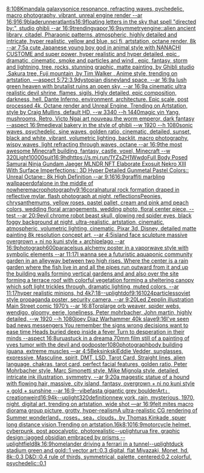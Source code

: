 [8:10](https://www.ebank.nz/aiartgenerator?category=8%3A10)[8K](https://www.ebank.nz/aiartgenerator?category=8K)[mandala galaxy](https://www.ebank.nz/aiartgenerator?category=mandala%20galaxy)[sonice resonance, refracting waves, pychedelic, macro photography, vibrant, unreal engine render --ar 16:9](https://www.ebank.nz/aiartgenerator?category=sonice%20resonance%2C%20refracting%20waves%2C%20pychedelic%2C%20macro%20photography%2C%20vibrant%2C%20unreal%20engine%20render%20--ar%2016%3A9)[16:9](https://www.ebank.nz/aiartgenerator?category=16%3A9)[bladerunner](https://www.ebank.nz/aiartgenerator?category=bladerunner)[atlantis](https://www.ebank.nz/aiartgenerator?category=atlantis)[16:9](https://www.ebank.nz/aiartgenerator?category=16%3A9)[](https://www.ebank.nz/aiartgenerator?category=)[floating letters in the sky that spell "directed by:", studio ghibli --ar 16:9](https://www.ebank.nz/aiartgenerator?category=floating%20letters%20in%20the%20sky%20that%20spell%20%22directed%20by%3A%22%2C%20studio%20ghibli%20--ar%2016%3A9)[trending](https://www.ebank.nz/aiartgenerator?category=trending)[vapor,](https://www.ebank.nz/aiartgenerator?category=vapor%2C)[16:9](https://www.ebank.nz/aiartgenerator?category=16%3A9)[symmetry](https://www.ebank.nz/aiartgenerator?category=symmetry)[engine::](https://www.ebank.nz/aiartgenerator?category=engine%3A%3A)[alien ancient library, citadel, Pharaonic patterns, atmospheric, highly detailed and intricate, hyper realistic, yellow and blue, sci fi, artstation, octane render, 8k --ar 7:5](https://www.ebank.nz/aiartgenerator?category=alien%20ancient%20library%2C%20citadel%2C%20Pharaonic%20patterns%2C%20atmospheric%2C%20highly%20detailed%20and%20intricate%2C%20hyper%20realistic%2C%20yellow%20and%20blue%2C%20sci%20fi%2C%20artstation%2C%20octane%20render%2C%208k%20--ar%207%3A5)[a cute Japanese young boy god in animal style with NANACHI CUSTOME and super power, hyper realistic and hyper detailed, epic , dramatic, cinematic, smoke and particles and wind , epic, fantasy, storm and lightning, tree, rocks, stunning graphic, matte painting, by Ghibli studio ,Sakura tree, Fuji mountain ,by Tim Walker , Anime style, trending on artstation, —aspect 5:7](https://www.ebank.nz/aiartgenerator?category=a%20cute%20Japanese%20young%20boy%20god%20in%20animal%20style%20with%20NANACHI%20CUSTOME%20and%20super%20power%2C%20hyper%20realistic%20and%20hyper%20detailed%2C%20epic%20%2C%20dramatic%2C%20cinematic%2C%20smoke%20and%20particles%20and%20wind%20%2C%20epic%2C%20fantasy%2C%20storm%20and%20lightning%2C%20tree%2C%20rocks%2C%20stunning%20graphic%2C%20matte%20painting%2C%20by%20Ghibli%20studio%20%2CSakura%20tree%2C%20Fuji%20mountain%20%2Cby%20Tim%20Walker%20%2C%20Anime%20style%2C%20trending%20on%20artstation%2C%20%E2%80%94aspect%205%3A7)[2:3](https://www.ebank.nz/aiartgenerator?category=2%3A3)[.9](https://www.ebank.nz/aiartgenerator?category=.9)[dystopian disneyland space, --ar 16:9](https://www.ebank.nz/aiartgenerator?category=dystopian%20disneyland%20space%2C%20--ar%2016%3A9)[a lush green heaven with brutalist ruins an open sky, --ar 16:9](https://www.ebank.nz/aiartgenerator?category=a%20lush%20green%20heaven%20with%20brutalist%20ruins%20an%20open%20sky%2C%20--ar%2016%3A9)[a cinematic ultra realistic devil shrine, flames, sigils. Higly detailed, epic composition, darkness, hell, Dante Inferno. environment, architecture. Epic scale, post processed 4k, Octane render and Unreal Engine. Trending on Artstation, style by Craig Mullins, default HD, --w 3340 --h 1440](https://www.ebank.nz/aiartgenerator?category=a%20cinematic%20ultra%20realistic%20devil%20shrine%2C%20flames%2C%20sigils.%20Higly%20detailed%2C%20epic%20composition%2C%20darkness%2C%20hell%2C%20Dante%20Inferno.%20environment%2C%20architecture.%20Epic%20scale%2C%20post%20processed%204k%2C%20Octane%20render%20and%20Unreal%20Engine.%20Trending%20on%20Artstation%2C%20style%20by%20Craig%20Mullins%2C%20default%20HD%2C%20--w%203340%20--h%201440)[magic yin Yang, mushrooms, Retro, Victo Ngai art nouveau,](https://www.ebank.nz/aiartgenerator?category=magic%20yin%20Yang%2C%20mushrooms%2C%20Retro%2C%20Victo%20Ngai%20art%20nouveau%2C)[the worm emperor, dark fantasy --aspect 16:9](https://www.ebank.nz/aiartgenerator?category=the%20worm%20emperor%2C%20dark%20fantasy%20--aspect%2016%3A9)[medieval bakery in the style of ghibli --w 1920 --h 1080](https://www.ebank.nz/aiartgenerator?category=medieval%20bakery%20in%20the%20style%20of%20ghibli%20--w%201920%20--h%201080)[sonic waves, psychedelic, sine waves, golden ratio, cinematic, detailed, sunset, black and white, vibrant, volumetric lighting, backlit, macro photography, wispy waves, light refracting through waves, octane --ar 16:9](https://www.ebank.nz/aiartgenerator?category=sonic%20waves%2C%20psychedelic%2C%20sine%20waves%2C%20golden%20ratio%2C%20cinematic%2C%20detailed%2C%20sunset%2C%20black%20and%20white%2C%20vibrant%2C%20volumetric%20lighting%2C%20backlit%2C%20macro%20photography%2C%20wispy%20waves%2C%20light%20refracting%20through%20waves%2C%20octane%20--ar%2016%3A9)[the most awesome Minecraft building, fantasy, castle, voxel, Minecraft --w 320](https://www.ebank.nz/aiartgenerator?category=the%20most%20awesome%20Minecraft%20building%2C%20fantasy%2C%20castle%2C%20voxel%2C%20Minecraft%20--w%20320)[Light](https://www.ebank.nz/aiartgenerator?category=Light)[10000](https://www.ebank.nz/aiartgenerator?category=10000)[suit](https://www.ebank.nz/aiartgenerator?category=suit)[16:9](https://www.ebank.nz/aiartgenerator?category=16%3A9)[hd](https://www.ebank.nz/aiartgenerator?category=hd)[<https://s.mj.run/1YZsZH1Wwdo>](https://www.ebank.nz/aiartgenerator?category=%3Chttps%3A//s.mj.run/1YZsZH1Wwdo%3E)[Full Body Posed Samurai Ninja Gundam Jaeger MLNDR NFT Elaborate Exosuit Nekro XIII With Surface Imperfections:: 3D Hyper Detailed Gunmetal Pastel Colors:: Unreal Octane:: 8k High Definition --ar 9:16](https://www.ebank.nz/aiartgenerator?category=Full%20Body%20Posed%20Samurai%20Ninja%20Gundam%20Jaeger%20MLNDR%20NFT%20Elaborate%20Exosuit%20Nekro%20XIII%20With%20Surface%20Imperfections%3A%3A%203D%20Hyper%20Detailed%20Gunmetal%20Pastel%20Colors%3A%3A%20Unreal%20Octane%3A%3A%208k%20High%20Definition%20--ar%209%3A16)[16:9](https://www.ebank.nz/aiartgenerator?category=16%3A9)[graffiti marbling wallpaper](https://www.ebank.nz/aiartgenerator?category=graffiti%20marbling%20wallpaper)[dof](https://www.ebank.nz/aiartgenerator?category=dof)[alone in the middle of nowhere](https://www.ebank.nz/aiartgenerator?category=alone%20in%20the%20middle%20of%20nowhere)[macrophotography](https://www.ebank.nz/aiartgenerator?category=macrophotography)[9:16](https://www.ebank.nz/aiartgenerator?category=9%3A16)[coral](https://www.ebank.nz/aiartgenerator?category=coral)[natural rock formation draped in reflective mylar, flash photograph at night, reflections](https://www.ebank.nz/aiartgenerator?category=natural%20rock%20formation%20draped%20in%20reflective%20mylar%2C%20flash%20photograph%20at%20night%2C%20reflections)[Peonies,  chrysanthemums,  yellow roses, pastel pallet,  cream and pink amd peach colors, wedding floral arrangements,  wedding photo, floral center piece, --test  --ar 20:9](https://www.ebank.nz/aiartgenerator?category=Peonies%2C%20%20chrysanthemums%2C%20%20yellow%20roses%2C%20pastel%20pallet%2C%20%20cream%20and%20pink%20amd%20peach%20colors%2C%20wedding%20floral%20arrangements%2C%20%20wedding%20photo%2C%20floral%20center%20piece%2C%20--test%20%20--ar%2020%3A9)[evil chrome robot beast skull, glowing red spider eyes, black foggy background at night, ultra-realistic, artstation, cinematic, atmospheric, volumetric lighting, cinematic, Pixar 3d, Disney, detailed matte painting 8k resolution concept art, --ar 4:5](https://www.ebank.nz/aiartgenerator?category=evil%20chrome%20robot%20beast%20skull%2C%20glowing%20red%20spider%20eyes%2C%20black%20foggy%20background%20at%20night%2C%20ultra-realistic%2C%20artstation%2C%20cinematic%2C%20atmospheric%2C%20volumetric%20lighting%2C%20cinematic%2C%20Pixar%203d%2C%20Disney%2C%20detailed%20matte%20painting%208k%20resolution%20concept%20art%2C%20--ar%204%3A5)[island face sculpture massive overgrown + ni no kuni style + archipelago --ar 16:9](https://www.ebank.nz/aiartgenerator?category=island%20face%20sculpture%20massive%20overgrown%20%2B%20ni%20no%20kuni%20style%20%2B%20archipelago%20--ar%2016%3A9)[photograph](https://www.ebank.nz/aiartgenerator?category=photograph)[600](https://www.ebank.nz/aiartgenerator?category=600)[paracelsus alchemy poster in a vaporwave style with symbolic elements --ar 11:17](https://www.ebank.nz/aiartgenerator?category=paracelsus%20alchemy%20poster%20in%20a%20vaporwave%20style%20with%20symbolic%20elements%20--ar%2011%3A17)[I wanna see a futuristic aquaponic community garden in an alleyway between two high rises. Where the center is a rain garden where the fish live in and all the pipes run outward from it and up the building walls forming vertical gardens and and also over the site forming a terrace roof with colorful vegetation forming a sheltering canopy which soft light trickles through. dramatic lighting, muted colors. --ar 11:17](https://www.ebank.nz/aiartgenerator?category=I%20wanna%20see%20a%20futuristic%20aquaponic%20community%20garden%20in%20an%20alleyway%20between%20two%20high%20rises.%20Where%20the%20center%20is%20a%20rain%20garden%20where%20the%20fish%20live%20in%20and%20all%20the%20pipes%20run%20outward%20from%20it%20and%20up%20the%20building%20walls%20forming%20vertical%20gardens%20and%20and%20also%20over%20the%20site%20forming%20a%20terrace%20roof%20with%20colorful%20vegetation%20forming%20a%20sheltering%20canopy%20which%20soft%20light%20trickles%20through.%20dramatic%20lighting%2C%20muted%20colors.%20--ar%2011%3A17)[hyper realistic minions, hd 4k](https://www.ebank.nz/aiartgenerator?category=hyper%20realistic%20minions%2C%20hd%204k)[7:18](https://www.ebank.nz/aiartgenerator?category=7%3A18)[](https://www.ebank.nz/aiartgenerator?category=)[--uplight](https://www.ebank.nz/aiartgenerator?category=--uplight)[dof](https://www.ebank.nz/aiartgenerator?category=dof)[9:16](https://www.ebank.nz/aiartgenerator?category=9%3A16)[1024](https://www.ebank.nz/aiartgenerator?category=1024)[particles](https://www.ebank.nz/aiartgenerator?category=particles)[soviet style propaganda poster, security camera, --ar 9:20](https://www.ebank.nz/aiartgenerator?category=soviet%20style%20propaganda%20poster%2C%20security%20camera%2C%20--ar%209%3A20)[Led Zepplin illustration Main Street comic 1970’s --ar 16:8](https://www.ebank.nz/aiartgenerator?category=Led%20Zepplin%20illustration%20Main%20Street%20comic%201970%E2%80%99s%20--ar%2016%3A8)[Torp](https://www.ebank.nz/aiartgenerator?category=Torp)[large orb weaver, spider webs, wendigo, gloomy, eerie, loneliness, Peter mohrbacher, John martin, highly detailed, --w 1920 --h 1080](https://www.ebank.nz/aiartgenerator?category=large%20orb%20weaver%2C%20spider%20webs%2C%20wendigo%2C%20gloomy%2C%20eerie%2C%20loneliness%2C%20Peter%20mohrbacher%2C%20John%20martin%2C%20highly%20detailed%2C%20--w%201920%20--h%201080)[joey Diaz Warhammer 40k slave](https://www.ebank.nz/aiartgenerator?category=joey%20Diaz%20Warhammer%2040k%20slave)[9:16](https://www.ebank.nz/aiartgenerator?category=9%3A16)[I've seen bad news messengers  You remember the signs wrong decisions  want to ease time Heads buried deep inside a fever Turn to desperation in their minds --aspect 16:8](https://www.ebank.nz/aiartgenerator?category=I%27ve%20seen%20bad%20news%20messengers%20%20You%20remember%20the%20signs%20wrong%20decisions%20%20want%20to%20ease%20time%20Heads%20buried%20deep%20inside%20a%20fever%20Turn%20to%20desperation%20in%20their%20minds%20--aspect%2016%3A8)[urua](https://www.ebank.nz/aiartgenerator?category=urua)[stuck in a dream](https://www.ebank.nz/aiartgenerator?category=stuck%20in%20a%20dream)[a 70mm film still of a painting of yves tumor with the devil and god](https://www.ebank.nz/aiartgenerator?category=a%2070mm%20film%20still%20of%20a%20painting%20of%20yves%20tumor%20with%20the%20devil%20and%20god)[poster](https://www.ebank.nz/aiartgenerator?category=poster)[1080](https://www.ebank.nz/aiartgenerator?category=1080)[photograph](https://www.ebank.nz/aiartgenerator?category=photograph)[body building iguana, extreme muscles —ar 4:5](https://www.ebank.nz/aiartgenerator?category=body%20building%20iguana%2C%20extreme%20muscles%20%E2%80%94ar%204%3A5)[Beksinkski](https://www.ebank.nz/aiartgenerator?category=Beksinkski)[Eddie Vedder, sunglasses, expressive, Masculine, spirit, DMT, LSD, Tarot Card, Straight lines, alien language, chakras, tarot card, perfect facial features, golden ratio, Peter Mohrbacher style, Marc Simonetti style, Mike Mignola style, detailed, intricate ink illustration, symmetry, --ar 9:20](https://www.ebank.nz/aiartgenerator?category=Eddie%20Vedder%2C%20sunglasses%2C%20expressive%2C%20Masculine%2C%20spirit%2C%20DMT%2C%20LSD%2C%20Tarot%20Card%2C%20Straight%20lines%2C%20alien%20language%2C%20chakras%2C%20tarot%20card%2C%20perfect%20facial%20features%2C%20golden%20ratio%2C%20Peter%20Mohrbacher%20style%2C%20Marc%20Simonetti%20style%2C%20Mike%20Mignola%20style%2C%20detailed%2C%20intricate%20ink%20illustration%2C%20symmetry%2C%20--ar%209%3A20)[a magestic statue of a hound with flowing hair, massive, city island, fantasy, overgrown + ni no kuni style + gold + sunshine --ar 16:9](https://www.ebank.nz/aiartgenerator?category=a%20magestic%20statue%20of%20a%20hound%20with%20flowing%20hair%2C%20massive%2C%20city%20island%2C%20fantasy%2C%20overgrown%20%2B%20ni%20no%20kuni%20style%20%2B%20gold%20%2B%20sunshine%20--ar%2016%3A9)[--vibefast](https://www.ebank.nz/aiartgenerator?category=--vibefast)[a gigantic grey boulder](https://www.ebank.nz/aiartgenerator?category=a%20gigantic%20grey%20boulder)[Art」](https://www.ebank.nz/aiartgenerator?category=Art%E3%80%8D)[creation](https://www.ebank.nz/aiartgenerator?category=creation)[weird](https://www.ebank.nz/aiartgenerator?category=weird)[16:9](https://www.ebank.nz/aiartgenerator?category=16%3A9)[4k](https://www.ebank.nz/aiartgenerator?category=4k)[--uplight](https://www.ebank.nz/aiartgenerator?category=--uplight)[320](https://www.ebank.nz/aiartgenerator?category=320)[definition](https://www.ebank.nz/aiartgenerator?category=definition)[new york, rain, mysterious, 1970, night, digital art, trending on artstation, wide shot —ar 16:9](https://www.ebank.nz/aiartgenerator?category=new%20york%2C%20rain%2C%20mysterious%2C%201970%2C%20night%2C%20digital%20art%2C%20trending%20on%20artstation%2C%20wide%20shot%20%E2%80%94ar%2016%3A9)[felt mites macro diorama group picture, grotty, hyper-realism](https://www.ebank.nz/aiartgenerator?category=felt%20mites%20macro%20diorama%20group%20picture%2C%20grotty%2C%20hyper-realism)[A ultra-realistic CG rendering of Summer wonderland，roses，sea，clouds，by Thomas Kinkade ,spuer long distance vision,Trending on artstation.16k](https://www.ebank.nz/aiartgenerator?category=A%20ultra-realistic%20CG%20rendering%20of%20Summer%20wonderland%EF%BC%8Croses%EF%BC%8Csea%EF%BC%8Cclouds%EF%BC%8Cby%20Thomas%20Kinkade%20%2Cspuer%20long%20distance%20vision%2CTrending%20on%20artstation.16k)[8:10](https://www.ebank.nz/aiartgenerator?category=8%3A10)[16:9](https://www.ebank.nz/aiartgenerator?category=16%3A9)[motorcycle helmet, cyberpunk, post apocalyptic, photorealistic](https://www.ebank.nz/aiartgenerator?category=motorcycle%20helmet%2C%20cyberpunk%2C%20post%20apocalyptic%2C%20photorealistic)[--uplight](https://www.ebank.nz/aiartgenerator?category=--uplight)[urua fire, graphic design](https://www.ebank.nz/aiartgenerator?category=urua%20fire%2C%20graphic%20design)[::](https://www.ebank.nz/aiartgenerator?category=%3A%3A)[jagged obsidian embraced by prisms --uplight](https://www.ebank.nz/aiartgenerator?category=jagged%20obsidian%20embraced%20by%20prisms%20--uplight)[field](https://www.ebank.nz/aiartgenerator?category=field)[8k,](https://www.ebank.nz/aiartgenerator?category=8k%2C)[16:9](https://www.ebank.nz/aiartgenerator?category=16%3A9)[homelander driving a ferrari in a tunnel](https://www.ebank.nz/aiartgenerator?category=homelander%20driving%20a%20ferrari%20in%20a%20tunnel)[--uplight](https://www.ebank.nz/aiartgenerator?category=--uplight)[duck stadium green and gold::1 vector art::0.3 digital, flat Miyazaki, Monet, hd, 8k::0.3 D&D::0.4 rule of thirds, symmetrical, palette, centered:0.2 colorful, psychedelic::0.1](https://www.ebank.nz/aiartgenerator?category=duck%20stadium%20green%20and%20gold%3A%3A1%20vector%20art%3A%3A0.3%20digital%2C%20flat%20Miyazaki%2C%20Monet%2C%20hd%2C%208k%3A%3A0.3%20D%26D%3A%3A0.4%20rule%20of%20thirds%2C%20symmetrical%2C%20palette%2C%20centered%3A0.2%20colorful%2C%20psychedelic%3A%3A0.1)